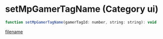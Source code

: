 # setMpGamerTagName (Category ui)

```js
function setMpGamerTagName(gamerTagId: number, string: string): void
```

[filename](setMpGamerTagName_m.md ':include')